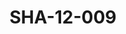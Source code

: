 ---
pid: SHA-12-009
title: SHA-12-009
language: ar
collection: شرحبيل احمد
original_label: 
rights: شرحبيل احمد
location_of_original: شرحبيل احمد
photographer_or_studio: 
scanned_from: photograph 8.6 by 13.8
_date: 1957-1958
location: مصر، المنوفية، سرس الليان
description: شرحبيل احمد وكامل حسين
additional_notes: 
permission_display: 'yes'
on_server: 'no'
on_website: 'no'
permalink: /photopages/ar/SHA-12-009.html
layout: photo-page
---
